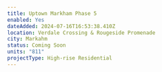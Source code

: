 ```yaml
---
title: Uptown Markham Phase 5
enabled: Yes
dateAdded: 2024-07-16T16:53:38.410Z
location: Verdale Crossing & Rougeside Promenade
city: Markahm
status: Coming Soon
units: "811"
projectType: High-rise Residential
---
```


